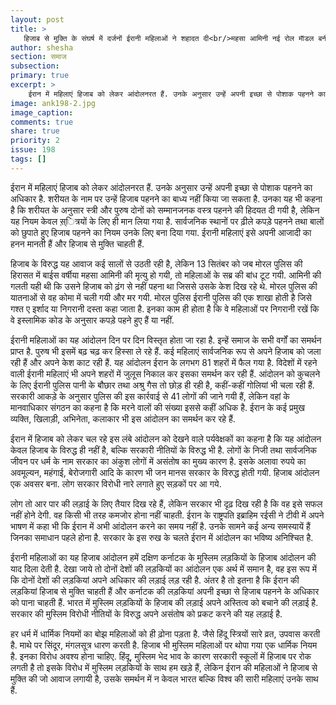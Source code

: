 ```yaml
---
layout: post
title: >
   हिजाब से मुक्ति के संघर्ष में दर्जनों ईरानी महिलाओं ने शहादत दी<br/>महसा आमिनी नई रोल माॅडल बनी
author: shesha
section: समाज
subsection:
primary: true
excerpt: >
    ईरान में महिलाएं हिजाब को लेकर आंदोलनरत हैं. उनके अनुसार उन्हें अपनी इच्छा से पोशाक पहनने का अधिकार है. शरीयत के नाम पर उन्हें हिजाब पहनने का बाध्य नहीं किया जा सकता है.
image: ank198-2.jpg
image_caption: 
comments: true
share: true
priority: 2
issue: 198
tags: []
---
```


ईरान में महिलाएं हिजाब को लेकर आंदोलनरत हैं. उनके अनुसार उन्हें अपनी इच्छा से पोशाक पहनने का अधिकार है. शरीयत के नाम पर उन्हें हिजाब पहनने का बाध्य नहीं किया जा सकता है. उनका यह भी कहना है कि शरीयत के अनुसार स्त्री और पुरुष दोनों को सम्मानजनक वस्त्र पहनने की हिदयत दी गयी है, लेकिन यह नियम केवल स़्ित्रयों के लिए ही मान लिया गया है. सार्वजनिक स्थानों पर ढ़ीले कपड़े पहनने तथा बालों को छुपाते हुए हिजाब पहनने का नियम उनके लिए बना दिया गया. ईरानी महिलाएं इसे अपनी आजादी का हनन मानती हैं और हिजाब से मुक्ति चाहती हैं.

हिजाब के विरुद्ध यह आवाज कई सालों से उठती रही है, लेकिन 13 सितंबर को जब मोरल पुलिस की हिरासत में बाईस वर्षीया महसा आमिनी की मृत्यु हो गयी, तो महिलाओं के सब्र की बांध टूट गयी. आमिनी की गलती यही थी कि उसने हिजाब को ढ़ंग से नहीं पहना था जिससे उसके केश दिख रहे थे. मोरल पुलिस की यातनाओं से वह कोमा में चली गयी और मर गयी. मोरल पुलिस ईरानी पुलिस की एक शाखा होती है जिसे गश्त ए इर्शाद या निगरानी दस्ता कहा जाता है. इनका काम ही होता है कि वे महिलाओं पर निगरानी रखें कि वे इस्लामिक कोड के अनुसार कपड़े पहने हुए हैं या नहीं.

ईरानी महिलाओं का यह आंदोलन दिन पर दिन विस्तृत होता जा रहा है. इन्हें समाज के सभी वर्गों का समर्थन प्राप्त है. पुरुष भी इसमें बढ़ चढ़ कर हिस्सा ले रहे हैं. कई महिलाएं सार्वजनिक रूप से अपने हिजाब को जला रही हैं और अपने केश काट रही हैं. यह आंदोलन ईरान के लगभग 81 शहरों में फैल गया है. विदेशों में रहने वाली ईरानी महिलाएं भी अपने शहरों में जुलूस निकाल कर इसका समर्थन कर रही हैं. आंदोलन को कुचलने के लिए ईरानी पुलिस पानी के बौछार तथा अश्रु गैस तो छोड़ ही रही है, कहीं-कहीं गोलियां भी चला रही हैं. सरकारी आकड़े के अनुसार पुलिस की इस कार्रवाई से 41 लोगों की जाने गयी हैं, लेकिन वहां के मानवाधिकार संगठन का कहना है कि मरने वालों की संख्या इससे कहीं अधिक है. ईरान के कई प्रमुख व्यक्ति, खिलाड़ी, अभिनेता, कलाकार भी इस आंदोलन का समर्थन कर रहे हैं.

ईरान में हिजाब को लेकर चल रहे इस लंबे आंदोलन को देखने वाले पर्यवेक्षकों का कहना है कि यह आंदोलन केवल हिजाब के विरुद्ध ही नहीं है, बल्कि सरकारी नीतियों के विरुद्ध भी है. लोगों के निजी तथा सार्वजनिक जीवन पर धर्म के नाम सरकार का अंकुश लोगों में असंतोष का मुख्य कारण है. इसके अलावा रुपये का अवमूल्यन, महंगाई, बेरोजगारी आदि के कारण भी जन मानस सरकार के विरुद्ध होती गयी. हिजाब आंदोलन एक अवसर बना. लोग सरकार विरोधी नारे लगाते हुए सड़कों पर आ गये.

लोग तो आर पार की लड़ाई के लिए तैयार दिख रहे हैं, लेकिन सरकार भी दृढ़ दिख रही है कि वह इसे सफल नहीं होने देगी. वह किसी भी तरह कमजोर होना नहीं चाहती. ईरान के राष्ट्रपति इब्राहिम रईसी ने टीवी में अपने भाषण में कहा भी कि ईरान में अभी आंदोलन करने का समय नहीं है. उनके सामने कई अन्य समस्यायें हैं जिनका समाधान पहले होना है. सरकार के इस रुख के चलते ईरान में आंदोलन का भविष्य अनिश्चित है.

ईरानी महिलाओं का यह हिजाब आंदोलन हमें दक्षिण कर्नाटक के मुस्लिम लड़कियों के हिजाब आंदोलन की याद दिला देती है. देखा जाये तो दोनों देशों की लड़कियों का आंदोलन एक अर्थ में समान है, वह इस रूप में कि दोनों देशों की लड़कियां अपने अधिकार की लड़ाई लड़ रही है. अंतर है तो इतना है कि ईरान की लड़कियां हिजाब से मुक्ति चाहती हैं और कर्नाटक की लड़कियां अपनी इच्छा से हिजाब पहनने के अधिकार को पाना चाहती हैं. भारत में मुस्लिम लड़कियों के हिजाब की लड़ाई अपने अस्तित्व को बचाने की लड़ाई है. सरकार की मुस्लिम विरोधी नीतियों के विरुद्ध अपने असंतोष को प्रकट करने की यह लड़ाई है.

हर धर्म में धार्मिक नियमों का बोझ महिलाओं को ही ढ़ोना पड़ता है. जैसे हिंदू स्त्रियों सारे व्रत, उपवास करती है. माथे पर सिंदूर, मंगलसूत्र धारण करती है. हिजाब भी मुस्लिम महिलाओं पर थोपा गया एक धार्मिक नियम है. इनका विरोध अवश्य होना चाहिए. हिंदू, मुस्लिम भेद भाव के कारण सरकारी स्कूलों में हिजाब पर रोक लगती है तो इसके विरोध में मुस्लिम लड़कियों के साथ हम खड़े हैं, लेकिन ईरान की महिलाओं ने हिजाब से मुक्ति की जो आवाज लगायी है, उसके समर्थन में न केवल भारत बल्कि विश्व की सारी महिलाएं उनके साथ हैं.
